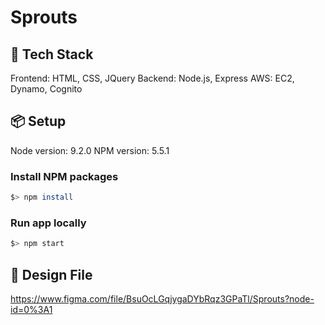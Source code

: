 # Sprouts

## :bullettrain_side: Tech Stack
Frontend: HTML, CSS, JQuery
Backend: Node.js, Express
AWS: EC2, Dynamo, Cognito

## :package: Setup
Node version: 9.2.0
NPM version: 5.5.1

### Install NPM packages

```bash
$> npm install
```

### Run app locally

```bash
$> npm start
```

## :triangular_ruler: Design File
https://www.figma.com/file/BsuOcLGqjygaDYbRqz3GPaTl/Sprouts?node-id=0%3A1
